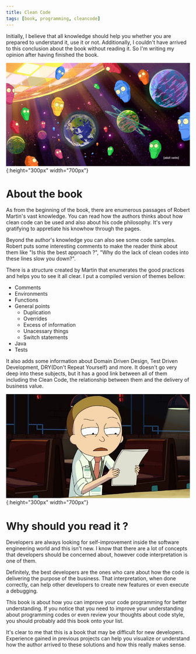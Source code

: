```yaml
---
title: Clean Code
tags: [book, programming, cleancode]
---
```


Initially, I believe that all knowledge should help you whether you are prepared to understand it, use it or not. Additionally, I couldn't have arrived to this conclusion about the book without reading it. So I'm writing my opinion after having finished the book.

![](/assets/img/galaxy.png){:height="300px" width="700px"}

# About the book

As from the beginning of the book, there are enumerous passages of Robert Martin's vast knowledge. You can read how the authors thinks about how clean code can be used and also about his code philosophy. 
It's very gratifying to appretiate his knowhow through the pages.

Beyond the author's knowledge you can also see some code samples. Robert puts some interesting comments to make the reader think about them like "Is this the best approach ?", "Why do the lack of clean codes into these lines slow you down?".

There is a structure created by Martin that enumerates the good practices and helps you to see it all clear. I put a compiled version of themes bellow:

* Comments
* Environments
* Functions
* General points
    - Duplication
    - Overrides
    - Excess of information
    - Unacessary things
    - Switch statements
* Java
* Tests

It also adds some information about Domain Driven Design, Test Driven Development, DRY(Don't Repeat Yourself) and more. It doesn't go very deep into these subjects, but it has a good link between all of them including the Clean Code, the relationship between them and the delivery of business value.

![](/assets/img/morty-book.jpeg){:height="300px" width="700px"}

# Why should you read it ?

Developers are always looking for self-improvement inside the software engineering world and this isn't new. I know that there are a lot of concepts that developers should be concerned about, however code interpretation is one of them. 

Definitely, the best developers are the ones who care about how the code is delivering the purpose of the business. That interpretation, when done correctly, can help other developers to create new features or even execute a debugging.

This book is about how you can improve your code programming for better understanding. If you notice that you need to improve your understanding about programming codes or even review your thoughts about code style, you should probably add this book onto your list.

It's clear to me that this is a book that may be difficult for new developers. Experience gained in previous projects can help you visualize or understand how the author arrived to these solutions and how this really makes sense.